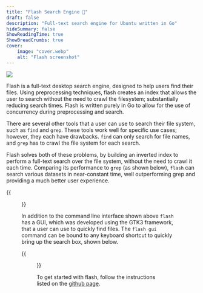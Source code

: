 ```yaml
---
title: "Flash Search Engine 🔦"
draft: false
description: "Full-text search engine for Ubuntu written in Go"
hideSummary: false
ShowReadingTime: true
ShowBreadCrumbs: true
cover:
    image: "cover.webp"
    alt: "Flash screenshot"
---
```


<a href="https://github.com/Andy9oo/flash">
    <img id="github" style="margin: auto" src="https://img.shields.io/badge/GitHub-100000?style=for-the-badge&logo=github&logoColor=white" />
</a><br/>

Flash is a full-text desktop search engine, designed to help users find their files. Using preprocessing techniques, flash creates an index that allows the user to search without the need to crawl the filesystem; substantially reducing search times. Flash is written purely in Go to allow for the use of concurrency during preprocessing and search.

There are several other tools that a user can use to search their file system, such as `find` and `grep`. These tools work well for specific use cases; however, they each have drawbacks. `find` can only search for file names, and `grep` has to crawl the file system for each search.

Flash solves both of these problems, by building an inverted index to perform a full-text search over the file system, without the need to crawl it each time. Comparing its performance to `grep` (as shown below), `flash` can search various datasets in near-constant time, well outperforming grep and providing a much better user experience. 

{{<figure src="./grep.webp">}}

In addition to the command line interface shown above `flash` has a GUI, which was developed using the GTK3 framework, that a user can use to quickly find files. The `flash gui` command can be bound to any keyboard shortcut to quickly bring up the search box, shown below.

{{<figure src="./results.webp">}}

To get started with flash, follow the instructions listed on the [github page](https://github.com/Andy9oo/flash).